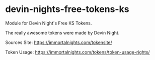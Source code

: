 # devin-nights-free-tokens-ks
Module for Devin Night's Free KS Tokens.

The really awesome tokens were made by Devin Night.

Sources Site:
https://immortalnights.com/tokensite/

Token Usage:
https://immortalnights.com/tokens/token-usage-rights/
